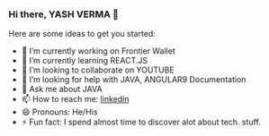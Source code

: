 ### Hi there, YASH VERMA 👋
Here are some ideas to get you started:

- 🔭 I’m currently working on Frontier Wallet
- 🌱 I’m currently learning REACT.JS
- 👯 I’m looking to collaborate on YOUTUBE
- 🤔 I’m looking for help with JAVA, ANGULAR9 Documentation
- 💬 Ask me about JAVA 
- 📫 How to reach me: [linkedin](https://www.linkedin.com/in/yash-verma-b96699143/)
- 😄 Pronouns: He/His
- ⚡ Fun fact: I spend almost time to discover alot about tech. stuff.
